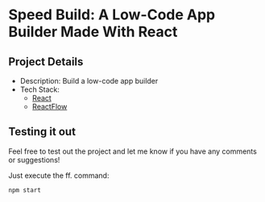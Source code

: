 # Speed Build: A Low-Code App Builder Made With React

## Project Details

- Description: Build a low-code app builder
- Tech Stack:
  - [React](https://reactjs.org/)
  - [ReactFlow](https://reactflow.dev/)

## Testing it out

Feel free to test out the project and let me know if you have any comments or suggestions!

Just execute the ff. command:

```
npm start
```
